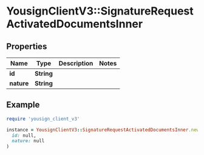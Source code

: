 # YousignClientV3::SignatureRequestActivatedDocumentsInner

## Properties

| Name | Type | Description | Notes |
| ---- | ---- | ----------- | ----- |
| **id** | **String** |  |  |
| **nature** | **String** |  |  |

## Example

```ruby
require 'yousign_client_v3'

instance = YousignClientV3::SignatureRequestActivatedDocumentsInner.new(
  id: null,
  nature: null
)
```

